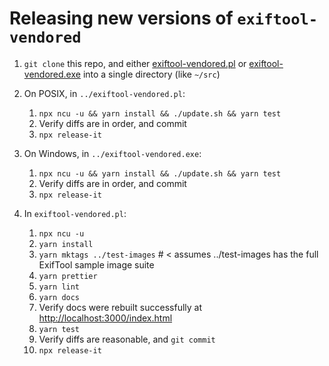 # Releasing new versions of `exiftool-vendored`

1. `git clone` this repo, and either
   [exiftool-vendored.pl](https://github.com/photostructure/exiftool-vendored.pl)
   or
   [exiftool-vendored.exe](https://github.com/photostructure/exiftool-vendored.exe)
   into a single directory (like `~/src`)
2. On POSIX, in `../exiftool-vendored.pl`:

   1. `npx ncu -u && yarn install && ./update.sh && yarn test`
   1. Verify diffs are in order, and commit
   1. `npx release-it`

3. On Windows, in `../exiftool-vendored.exe`:

   1. `npx ncu -u && yarn install && ./update.sh && yarn test`
   1. Verify diffs are in order, and commit
   1. `npx release-it`

4. In `exiftool-vendored.pl`:

   1. `npx ncu -u`
   1. `yarn install`
   1. `yarn mktags ../test-images` # < assumes ../test-images has the full ExifTool sample image suite
   1. `yarn prettier`
   1. `yarn lint`
   1. `yarn docs`
   1. Verify docs were rebuilt successfully at <http://localhost:3000/index.html>
   1. `yarn test`
   1. Verify diffs are reasonable, and `git commit`
   1. `npx release-it`
